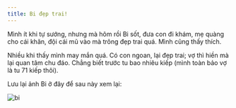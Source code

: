 ```yaml
---
title: Bi đẹp trai!
---
```


Mình ít khi tự sướng, nhưng mà hôm rồi Bi sốt, đưa con đi khám, mẹ quàng cho cái khăn, đội cái mũ vào mà trông đẹp trai quá. Mình cũng thấy thích.

Nhiều khi thấy mình may mắn quá. Có con ngoan, lại đẹp trai; vợ thì hiền mà lại quan tâm chu đáo. Chẳng biết trước tu bao nhiêu kiếp (mình toàn bảo vợ là tu 71 kiếp thôi).

Lưu lại ảnh Bi ở đây để sau này xem lại:

![bi](https://i.imgur.com/YRLwJvM.jpg)
